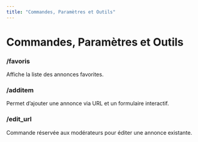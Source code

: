 ```yaml
---
title: "Commandes, Paramètres et Outils"
---
```


# Commandes, Paramètres et Outils

### /favoris

Affiche la liste des annonces favorites.

### /additem

Permet d’ajouter une annonce via URL et un formulaire interactif.

### /edit_url

Commande réservée aux modérateurs pour éditer une annonce existante.
